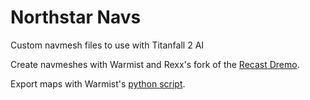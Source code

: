 # Northstar Navs
Custom navmesh files to use with Titanfall 2 AI

Create navmeshes with Warmist and Rexx's fork of the [Recast Dremo](https://github.com/r-ex/r2recast).

Export maps with Warmist's [python script](https://gist.github.com/warmist/c9efdd4d84f8f97aff806fdbb3853ac8).
